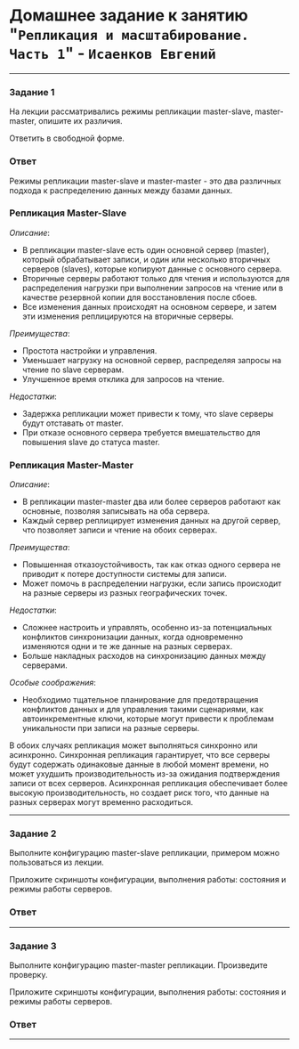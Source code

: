 # Домашнее задание к занятию "`Репликация и масштабирование. Часть 1`" - `Исаенков Евгений`

---

### Задание 1

На лекции рассматривались режимы репликации master-slave, master-master, опишите их различия.

Ответить в свободной форме.

### Ответ

Режимы репликации master-slave и master-master - это два различных подхода к распределению данных между базами данных.

### Репликация Master-Slave

*Описание*:
- В репликации master-slave есть один основной сервер (master), который обрабатывает записи, и один или несколько вторичных серверов (slaves), которые копируют данные с основного сервера.
- Вторичные серверы работают только для чтения и используются для распределения нагрузки при выполнении запросов на чтение или в качестве резервной копии для восстановления после сбоев.
- Все изменения данных происходят на основном сервере, и затем эти изменения реплицируются на вторичные серверы.

*Преимущества*:
- Простота настройки и управления.
- Уменьшает нагрузку на основной сервер, распределяя запросы на чтение по slave серверам.
- Улучшенное время отклика для запросов на чтение.

*Недостатки*:
- Задержка репликации может привести к тому, что slave серверы будут отставать от master.
- При отказе основного сервера требуется вмешательство для повышения slave до статуса master.

### Репликация Master-Master

*Описание*:
- В репликации master-master два или более серверов работают как основные, позволяя записывать на оба сервера.
- Каждый сервер реплицирует изменения данных на другой сервер, что позволяет записи и чтение на обоих серверах.

*Преимущества*:
- Повышенная отказоустойчивость, так как отказ одного сервера не приводит к потере доступности системы для записи.
- Может помочь в распределении нагрузки, если запись происходит на разные серверы из разных географических точек.

*Недостатки*:
- Сложнее настроить и управлять, особенно из-за потенциальных конфликтов синхронизации данных, когда одновременно изменяются одни и те же данные на разных серверах.
- Больше накладных расходов на синхронизацию данных между серверами.

*Особые соображения*:
- Необходимо тщательное планирование для предотвращения конфликтов данных и для управления такими сценариями, как автоинкрементные ключи, которые могут привести к проблемам уникальности при записи на разные серверы.

В обоих случаях репликация может выполняться синхронно или асинхронно. Синхронная репликация гарантирует, что все серверы будут содержать одинаковые данные в любой момент времени, но может ухудшить производительность из-за ожидания подтверждения записи от всех серверов. Асинхронная репликация обеспечивает более высокую производительность, но создает риск того, что данные на разных серверах могут временно расходиться.

---

### Задание 2

Выполните конфигурацию master-slave репликации, примером можно пользоваться из лекции.

Приложите скриншоты конфигурации, выполнения работы: состояния и режимы работы серверов.

### Ответ

---

### Задание 3

Выполните конфигурацию master-master репликации. Произведите проверку.

Приложите скриншоты конфигурации, выполнения работы: состояния и режимы работы серверов.

### Ответ

---
